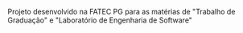 Projeto desenvolvido na FATEC PG para as matérias de "Trabalho de Graduação" e "Laboratório de Engenharia de Software"
